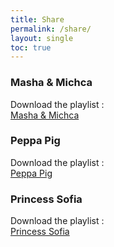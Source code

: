 ```yaml
---
title: Share
permalink: /share/
layout: single
toc: true
---
```


### Masha & Michca

Download the playlist : <br>
<a href="../assets/share/Masha&Michca.AACPPlaylist" download>
    <i class='fas fa-hand-point-right'></i>
    Masha & Michca
</a>

### Peppa Pig

Download the playlist : <br>
<a href="../assets/share/PeppaPig.AACPPlaylist" download>
    <i class='fas fa-hand-point-right'></i>
    Peppa Pig
</a>

### Princess Sofia

Download the playlist : <br>
<a href="../assets/share/PrincesseSofia.AACPPlaylist" download>
    <i class='fas fa-hand-point-right'></i>
    Princess Sofia
</a>
